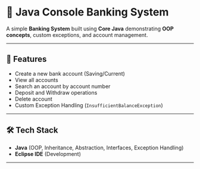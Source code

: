 # 🏦 Java Console Banking System

A simple **Banking System** built using **Core Java** demonstrating **OOP concepts**, custom exceptions, and account management.

---

## 📌 Features
- Create a new bank account (Saving/Current)
- View all accounts
- Search an account by account number
- Deposit and Withdraw operations
- Delete account
- Custom Exception Handling (`InsufficientBalanceException`)

---

## 🛠 Tech Stack
- **Java** (OOP, Inheritance, Abstraction, Interfaces, Exception Handling)
- **Eclipse IDE** (Development)

---